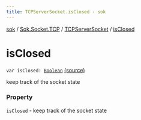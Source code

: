 ```yaml
---
title: TCPServerSocket.isClosed - sok
---
```


[sok](../../index.html) / [Sok.Socket.TCP](../index.html) / [TCPServerSocket](index.html) / [isClosed](./is-closed.html)

# isClosed

`var isClosed: `[`Boolean`](https://kotlinlang.org/api/latest/jvm/stdlib/kotlin/-boolean/index.html) [(source)](https://github.com/SeekDaSky/Sok/tree/master/common/sok-common/src/Sok/Socket/TCP/TCPServerSocket.kt#L14)

keep track of the socket state

### Property

`isClosed` - keep track of the socket state